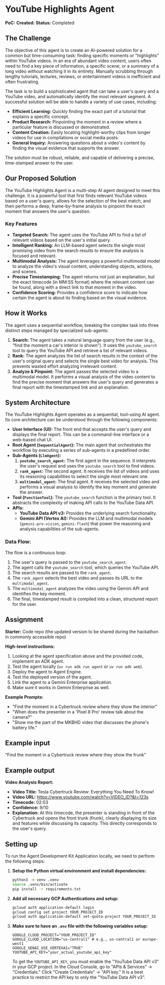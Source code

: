 # YouTube Highlights Agent
**PoC:** 
**Created:**
**Status:** Completed

## The Challenge
The objective of this agent is to create an AI-powered solution for a common but time-consuming task: finding specific moments or "highlights" within YouTube videos. In an era of abundant video content, users often need to find a key piece of information, a specific scene, or a summary of a long video without watching it in its entirety. Manually scrubbing through lengthy tutorials, lectures, reviews, or entertainment videos is inefficient and often frustrating.

The task is to build a sophisticated agent that can take a user's query and a YouTube video, and automatically identify the most relevant segment. A successful solution will be able to handle a variety of use cases, including:

*   **Efficient Learning:** Quickly finding the exact part of a tutorial that explains a specific concept.
*   **Product Research:** Pinpointing the moment in a review where a particular feature is discussed or demonstrated.
*   **Content Creation:** Easily locating highlight-worthy clips from longer videos for use in compilations or social media posts.
*   **General Inquiry:** Answering questions about a video's content by finding the visual evidence that supports the answer.

The solution must be robust, reliable, and capable of delivering a precise, time-stamped answer to the user.

## Our Proposed Solution
The YouTube Highlights Agent is a multi-step AI agent designed to meet this challenge. It is a powerful tool that first finds relevant YouTube videos based on a user's query, allows for the selection of the best match, and then performs a deep, frame-by-frame analysis to pinpoint the exact moment that answers the user's question.

### Key Features
*   **Targeted Search:** The agent uses the YouTube API to find a list of relevant videos based on the user's initial query.
*   **Intelligent Ranking:** An LLM-based agent selects the single most promising video from the search results to ensure the analysis is focused and relevant.
*   **Multimodal Analysis:** The agent leverages a powerful multimodal model to analyze the video's visual content, understanding objects, actions, and scenes.
*   **Precise Timestamping:** The agent returns not just an explanation, but the exact timecode (in MM:SS format) where the relevant content can be found, along with a direct link to that moment in the video.
*   **Confidence Scoring:** Provides a confidence score to indicate how certain the agent is about its finding based on the visual evidence.

## How it Works
The agent uses a sequential workflow, breaking the complex task into three distinct steps managed by specialized sub-agents:

1.  **Search:** The agent takes a natural language query from the user (e.g., "find the moment a car's interior is shown"). It uses the `youtube_search` tool to query the YouTube API and retrieve a list of relevant videos.
2.  **Rank:** The agent analyzes the list of search results in the context of the user's original query and selects the single best video for analysis. This prevents wasted effort analyzing irrelevant content.
3.  **Analyze & Pinpoint:** The agent passes the selected video to a multimodal model. It performs a visual analysis of the video content to find the precise moment that answers the user's query and generates a final report with the timestamped link and an explanation.

## System Architecture
The YouTube Highlights Agent operates as a sequential, tool-using AI agent. Its core architecture can be understood through the following components:

*   **User Interface (UI):** The front end that accepts the user's query and displays the final report. This can be a command-line interface or a web-based chat UI.
*   **Root Agent (`SequentialAgent`):** The main agent that orchestrates the workflow by executing a series of sub-agents in a predefined order.
*   **Sub-Agents (`LlmAgent`):**
    1.  **`youtube_search_agent`:** The first agent in the sequence. It interprets the user's request and uses the `youtube_search` tool to find videos.
    2.  **`rank_agent`:** The second agent. It receives the list of videos and uses its reasoning capabilities to select the single most relevant one.
    3.  **`multimodal_agent`:** The final agent. It receives the selected video and performs a visual analysis to identify the key moment and generate the answer.
*   **Tool (`FunctionTool`):** The `youtube_search` function is the primary tool. It abstracts the complexity of making API calls to the YouTube Data API.
*   **APIs:**
    *   **YouTube Data API v3:** Provides the underlying search functionality.
    *   **Gemini API (Vertex AI):** Provides the LLM and multimodal models (`gemini-pro-vision`, `gemini-flash`) that power the reasoning and analysis capabilities of the sub-agents.

### Data Flow:
The flow is a continuous loop:
1.  The user's query is passed to the `youtube_search_agent`.
2.  The agent calls the `youtube_search` tool, which queries the YouTube API.
3.  The search results are passed to the `rank_agent`.
4.  The `rank_agent` selects the best video and passes its URL to the `multimodal_agent`.
5.  The `multimodal_agent` analyzes the video using the Gemini API and identifies the key moment.
6.  The final, timestamped result is compiled into a clean, structured report for the user.

## Assignment

**Starter:** Code repo (the updated version to be shared during the hackathon in commonly accessible repo)

**High-level instructions:**
1.  Looking at the agent specification above and the provided code, implement an ADK agent.
2.  Test the agent locally (`uv run adk run agent` or `uv run adk web`).
3.  Deploy the agent to Agent Engine.
4.  Test the deployed version of the agent.
5.  Link the agent to a Gemini Enterprise application.
6.  Make sure it works in Gemini Enterprise as well.

**Example Prompts:**
*   "Find the moment in a Cybertruck review where they show the interior"
*   "When does the presenter in a 'Pixel 8 Pro' review talk about the camera?"
*   "Show me the part of the MKBHD video that discusses the phone's battery life."

## Example input
"Find the moment in a Cybertruck review where they show the frunk"

## Example output

**Video Analysis Report:**

*   **Video Title:** Tesla Cybertruck Review: Everything You Need To Know!
*   **Video URL:** https://www.youtube.com/watch?v=VIDEO_ID?&t=123s
*   **Timecode:** 02:03
*   **Confidence:** 9/10
*   **Explanation:** At this timecode, the presenter is standing in front of the Cybertruck and opens the front trunk (frunk), clearly displaying its size and features while discussing its capacity. This directly corresponds to the user's query.

## Setting up
To run the Agent Development Kit Application locally, we need to perform the following steps:

1.  **Setup the Python virtual environment and install dependencies:**
    ```bash
    python3 -m venv .venv
    source .venv/bin/activate
    pip install -r requirements.txt
    ```
2.  **Add all necessary GCP Authentications and setup:**
    ```bash
    gcloud auth application-default login
    gcloud config set project YOUR_PROJECT_ID
    gcloud auth application-default set-quota-project YOUR_PROJECT_ID
    ```
3.  **Make sure to have an `.env` file with the following variables setup:**
    ```
    GOOGLE_CLOUD_PROJECT="YOUR_PROJECT_ID"
    GOOGLE_CLOUD_LOCATION="us-central1" # e.g., us-central1 or europe-west1
    GOOGLE_GENAI_USE_VERTEXAI="TRUE"
    YOUTUBE_API_KEY="your_actual_youtube_api_key"
    ```
    To get the `YOUTUBE_API_KEY`, you must enable the "YouTube Data API v3" in your GCP project. In the Cloud Console, go to "APIs & Services" -> "Credentials." Click "Create Credentials" -> "API key." It is a best practice to restrict the API key to only the "YouTube Data API v3".
